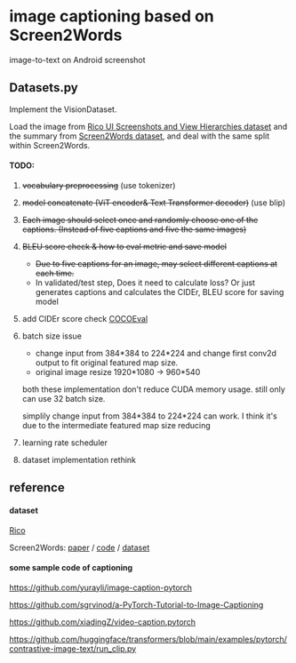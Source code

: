 # image captioning based on Screen2Words
image-to-text on Android screenshot

## Datasets.py
 
Implement the VisionDataset.

Load the image from [Rico UI Screenshots and View Hierarchies dataset](https://storage.googleapis.com/crowdstf-rico-uiuc-4540/rico_dataset_v0.1/unique_uis.tar.gz) and the summary from [Screen2Words dataset](https://github.com/google-research-datasets/screen2words), and deal with the same split within Screen2Words.


#### TODO:

1. ~~vocabulary preprocessing~~ (use tokenizer)
2. ~~model concatenate (ViT encoder& Text Transformer decoder)~~ (use blip)
3. ~~Each image should select once and randomly choose one of the captions. (Instead of five captions and five the same images)~~
4. ~~BLEU score check & how to eval metric and save model~~
   * ~~Due to five captions for an image, may select different captions at each time.~~
   * In validated/test step, Does it need to calculate loss? Or just generates captions and calculates the CIDEr, BLEU score for saving model
5. add CIDEr score check [COCOEval](https://blog.csdn.net/weixin_41848012/article/details/121254472)
6. batch size issue
   * change input from 384\*384 to 224\*224 and change first conv2d output to fit original featured map size.
   * original image resize 1920\*1080 -> 960\*540
   
   both these implementation don't reduce CUDA memory usage. 
still only can use 32 batch size.

   simplily change input from 384\*384 to 224\*224 can work. 
I think it's due to the intermediate featured map size reducing

7. learning rate scheduler
8. dataset implementation rethink



## reference

#### dataset

[Rico](https://interactionmining.org/rico)

Screen2Words: [paper](https://arxiv.org/abs/2108.03353) / [code](https://github.com/google-research/google-research/tree/master/screen2words) / [dataset](https://github.com/google-research-datasets/screen2words)

#### some sample code of captioning

https://github.com/yurayli/image-caption-pytorch

https://github.com/sgrvinod/a-PyTorch-Tutorial-to-Image-Captioning

https://github.com/xiadingZ/video-caption.pytorch

https://github.com/huggingface/transformers/blob/main/examples/pytorch/contrastive-image-text/run_clip.py
